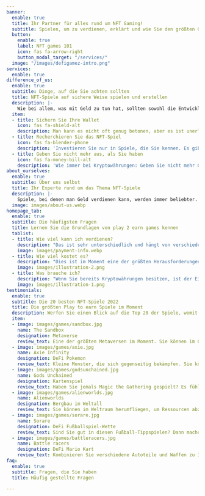 ```yaml
---
banner:
  enable: true
  title: Ihr Partner für alles rund um NFT Gaming!
  subtitle: Spielen, um zu verdienen, erklärt und wie Sie den größten Gewinn erzielen können
  button:
    enable: true
    label: NFT games 101
    icon: fas fa-arrow-right
    button_modal_target: "/services/"
  image: "/images/defigamez-intro.png"
services:
  enable: true
difference_of_us:
  enable: true
  subtitle: Dinge, auf die Sie achten sollten
  title: NFT-Spiele auf sichere Weise spielen und erstellen
  description: |-
    Wie bei allem, was mit Geld zu tun hat, sollten sowohl die Entwickler als auch die Spieler von Krypto-Spielen auf die Sicherheit achten - andernfalls kann viel Geld verloren gehen. Mit unserer Hilfe vermeiden Sie häufige Fallen.
  item:
  - title: Sichern Sie Ihre Wallet
    icon: fas fa-shield-alt
    description: Man kann es nicht oft genug betonen, aber es ist unerlässlich, Ihre Krypto-Brieftasche zu sichern, um Ihre NFTs und Vermögenswerte zu schützen. 
  - title: Recherchieren Sie das NFT-Spiel
    icon: fas fa-blender-phone
    description: 'Investieren Sie nur in Spiele, die Sie kennen. Es gibt viele Nachahmer, die nur Kopien anderer Spiele sind, oder Spiele, die bereits "alt" und bald unbrauchbar sind. Schauen Sie sich auf unserer Website um, um einige von ihnen kennenzulernen.'
  - title: Geben Sie nicht mehr aus, als Sie haben
    icon: fas fa-money-bill-alt
    description: 'Wie immer bei Kryptowährungen: Geben Sie nicht mehr Geld aus, als Sie haben. Krypto ist immer noch ein sehr volatiler Markt, und das Gleiche gilt für Spiele'
about_ourselves:
  enable: true
  subtitle: Über uns selbst
  title: Ihr Experte rund um das Thema NFT-Spiele
  description: |-
    Spiele, bei denen man Geld verdienen kann, werden immer beliebter. Dies eröffnet sowohl den Spielern als auch den Spieleherstellern neue Möglichkeiten, auf noch nie dagewesene Weise Geld zu verdienen. Haben Sie vor, Ihre eigenen Spiele zu entwickeln, oder spielen Sie sie einfach nur? Kontaktieren Sie uns und erfahren Sie mehr.
  image: images/about-us.webp
homepage_tab:
  enable: true
  subtitle: Die häufigsten Fragen
  title: Lernen Sie die Grundlagen von play 2 earn games kennen
  tablist:
  - title: Wie viel kann ich verdienen?
    description: "Das ist sehr unterschiedlich und hängt von verschiedenen Faktoren ab, die wir in einem anderen Artikel erkunden werden. Aber lassen Sie uns das Beispiel von Axie Infinity betrachten, da es derzeit eines der etabliertesten Spiele ist. Natürlich können Sie als Early Adopter eines neuen Spiels eine Menge Geld verdienen, aber wenn wir Axie als Ausgangspunkt nehmen, erhalten wir einen guten Überblick darüber, wie viel eine durchschnittliche Person verdienen kann. In Axie züchten Sie kleine Axies, bei denen es sich um NFTs handelt, und die Spieler verdienen im Durchschnitt 9-13$ pro Tag (300$/Monat). Es gibt weitere Möglichkeiten, diesen Betrag zu erhöhen, z.B. als Manager oder durch gleichzeitigen Einsatz, was zu einem durchschnittlichen Verdienst von 66$/Tag oder 2000$ im Monat führt."
    image: images/payment-info.webp
  - title: Wie viel kostet es?
    description: "Dies ist im Moment eine der größten Herausforderungen. Da die Popularität von NFT-Spielen zunimmt und einige Spiele immer beliebter werden, kosten selbst einfache Einstiegs-NFTs über hundert Dollar. Man muss jedoch bedenken, dass sie auch nach dem Kauf noch verkauft werden können, d.h. da die meisten Spiele wertbeständig sind oder sogar im Wert steigen, werden Sie Ihre Investition nach dem Spielen wahrscheinlich zurückbekommen. Der schwierige Kompromiss besteht darin, nach neuen Spielen Ausschau zu halten, bei denen NFTs noch relativ billig sind, aber auch kein Spiel zu wählen, das in den nächsten Tagen im Wert abstürzt. Betrachten wir Axie Infinity wieder als Beispiel, können Sie damit rechnen, rund 300$ für ein Starterset zu bezahlen, was relativ sicher ist, da Axie recht etabliert ist, aber dafür einen höheren Einstiegspreis hat."
    image: images/illustration-2.png
  - title: Was brauche ich?
    description: "Wenn Sie bereits Kryptowährungen besitzen, ist der Einstieg recht einfach. Oftmals können Sie einfach ein NFT mit etablierten Münzen wie BNB, ETH oder BTC kaufen und sofort mit dem Spielen beginnen. Wenn Sie noch keine Kryptowährungen besitzen, müssen Sie Ihre lokale FOREX-Währung (Euro, Dollar, ...) über eine Plattform wie Binance in Kryptowährungen umtauschen und diese dann auf Ihr Wallet übertragen. Werfen Sie einen Blick auf einige unserer Artikel, in denen der Vorgang erklärt wird."
    image: images/illustration-1.png
testimonials:
  enable: true
  subtitle: Die 20 besten NFT-Spiele 2022
  title: Die größten Play to earn Spiele im Moment
  description: Werfen Sie einen Blick auf die Top 20 der Spiele, womit Sie jetzt verdienen können
  item:
  - image: images/games/sandbox.jpg
    name: The Sandbox
    designation: Metaverse
    review_text: Eine der größten Metaversen im Moment. Sie können im Grunde alles werden und dafür Geld verdienen. Betrachten Sie es wie Second Life.
  - image: images/games/axie.jpg
    name: Axie Infinity
    designation: DeFi Pokemon
    review_text: Kleine Monster, die sich gegenseitig bekämpfen. Sie können für neue NFTs gezüchtet werden. Betrachten Sie es wie Pokemon für DeFi
  - image: images/games/godsunchained.jpg
    name: Gods Unchained
    designation: Kartenspiel
    review_text: Haben Sie jemals Magic the Gathering gespielt? Es fühlt sich ein wenig so an, wobei Gods unchained ein Kartenspiel ist, bei dem Sie gegen die "Götter" anderer Spieler kämpfen müssen.
  - image: images/games/alienworlds.jpg
    name: Alienworlds
    designation: Bergbau im Weltall
    review_text: Sie können im Weltraum herumfliegen, um Ressourcen abzubauen und andere Spieler zu bekämpfen.
  - image: images/games/sorare.jpg
    name: Sorare
    designation: DeFi Fußballspiel-Wette
    review_text: Sind Sie gut in diesen Fußball-Tippspielen? Dann machen Sie Gewinn und verdienen Sie Geld für das richtige Erraten von Spielergebnissen
  - image: images/games/battleracers.jpg
    name: Battle racers
    designation: DeFi Mario Kart
    review_text: Kombinieren Sie verschiedene Autoteile und Waffen zu Ihrer ultimativen Renn-Todesmaschine. 
faq:
  enable: true
  subtitle: Fragen, die Sie haben
  title: Häufig gestellte Fragen

---
```

